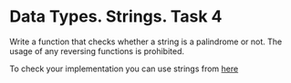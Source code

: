 # Data Types. Strings. Task 4

Write a function that checks whether a string is a palindrome or not. The usage of
any reversing functions is prohibited.
 
To check your implementation you can use
strings from [here](https://en.wikipedia.org/wiki/Palindrome#Famous_palindromes)


